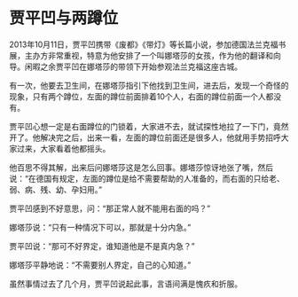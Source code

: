 # 贾平凹与两蹲位

2013年10月11日，贾平凹携带《废都》《带灯》等长篇小说，参加德国法兰克福书展，主办方非常重视，特意为他安排了一个叫娜塔莎的女孩，作为他的翻译和向导。闲暇之余贾平凹在娜塔莎的带领下开始参观法兰克福这座古城。 

有一次，他要去卫生间，在娜塔莎指引下他找到卫生间，进去后，发现一个奇怪的现象，只有两个蹲位，左面的蹲位前面排着10个人，右面的蹲位前面一个人都没有。 

贾平凹心想一定是右面蹲位的门锁着，大家进不去，就试探性地拉了一下门，竟然开了。他解决完之后，出来一看，左面的蹲位前面还是很多人，他就用手势招呼大家过来，大家看着他都摇头。 

他百思不得其解，出来后问娜塔莎这是怎么回事。娜塔莎惊讶地张了嘴，然后说：“在德国有规定，左面的蹲位是给不需要帮助的人准备的，而右面的只给老、弱、病、残、幼、孕妇用。” 

贾平凹感到不好意思，问：“那正常人就不能用右面的吗？” 

娜塔莎说：“只有一种情况下可以，那就是十分内急。” 

贾平凹说：“那可不好界定，谁知道他是不是真内急？” 

娜塔莎平静地说：“不需要别人界定，自己的心知道。” 

虽然事情过去了几个月，贾平凹说起此事，言语间满是愧疚和折服。